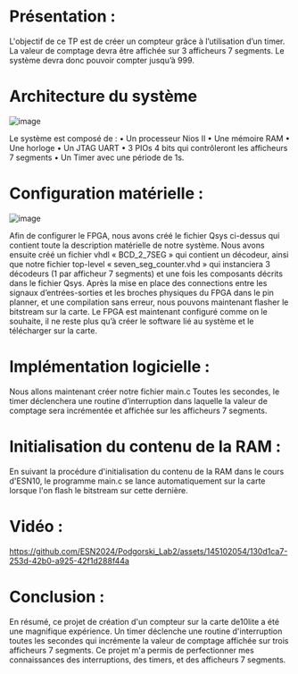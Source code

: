 
# Présentation :

L'objectif de ce TP est de créer un compteur grâce à l’utilisation d’un timer. La valeur de comptage devra être affichée sur 3 afficheurs 7 segments. Le système devra donc pouvoir compter jusqu’à 999.

# Architecture du système

![image](https://github.com/ESN2024/Podgorski_Lab2/assets/145102054/85e9e694-52ae-4a0e-9089-682669b29a4f)


Le système est composé de :
•	Un processeur Nios II
•	Une mémoire RAM
•	Une horloge
•	Un JTAG UART
•	3 PIOs 4 bits qui contrôleront les afficheurs 7 segments
•	Un Timer avec une période de 1s.

# Configuration matérielle :

![image](https://github.com/ESN2024/Podgorski_Lab2/assets/145102054/f6dffa55-78e1-4e6d-afa8-ac714bb2b9c0)


Afin de configurer le FPGA, nous avons créé le fichier Qsys ci-dessus qui contient toute la description matérielle de notre système.
Nous avons ensuite créé un fichier vhdl « BCD_2_7SEG » qui contient un décodeur, ainsi que notre fichier top-level « seven_seg_counter.vhd » qui instanciera 3 décodeurs (1 par afficheur 7 segments) et une fois les composants décrits dans le fichier Qsys.
Après la mise en place des connections entre les signaux d’entrées-sorties et les broches physiques du FPGA dans le pin planner, et une compilation sans erreur, nous pouvons maintenant flasher le bitstream sur la carte.
Le FPGA est maintenant configuré comme on le souhaite, il ne reste plus qu’à créer le software lié au système et le télécharger sur la carte.

# Implémentation logicielle :

Nous allons maintenant créer notre fichier main.c
Toutes les secondes, le timer déclenchera une routine d’interruption dans laquelle la valeur de comptage sera incrémentée et affichée sur les afficheurs 7 segments.

# Initialisation du contenu de la RAM :

En suivant la procédure d'initialisation du contenu de la RAM dans le cours d'ESN10, le programme main.c se lance automatiquement sur la carte lorsque l'on flash le bitstream sur cette dernière.

# Vidéo :



https://github.com/ESN2024/Podgorski_Lab2/assets/145102054/130d1ca7-253d-42b0-a925-42f1d288f44a



# Conclusion :

En résumé, ce projet de création d'un compteur sur la carte de10lite a été une magnifique expérience. Un timer déclenche une routine d'interruption toutes les secondes qui incrémente la valeur de comptage affichée sur trois afficheurs 7 segments. Ce projet m'a permis de perfectionner mes connaissances des interruptions, des timers, et des afficheurs 7 segments.


